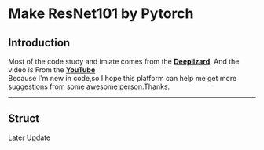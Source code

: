 # Make ResNet101 by Pytorch

## Introduction

Most of the code study and imiate comes from the [**Deeplizard**](https://deeplizard.com/).
And the video is From the [**YouTube**](https://www.youtube.com/watch?v=v5cngxo4mIg)\
Because I'm new in code,so I hope this platform can help me get more suggestions from some awesome person.Thanks.

---------------------------------------

## Struct

Later Update
